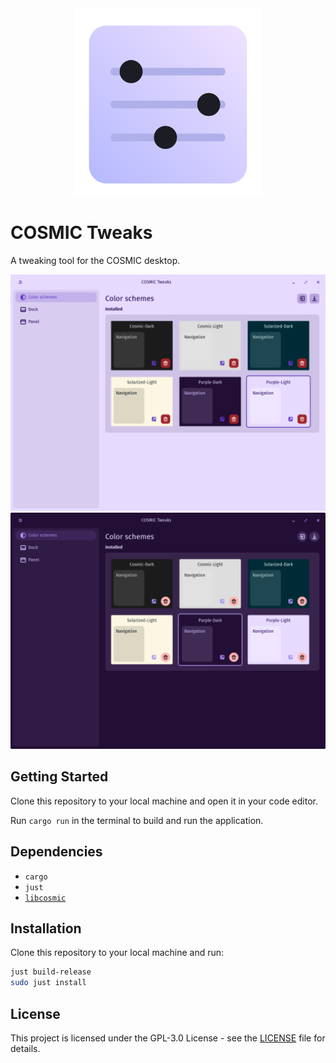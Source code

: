 <div align="center">
    <img src="res/icons/hicolor/256x256/apps/dev.edfloreshz.CosmicTweaks.svg" width="300"/>
</div>

# COSMIC Tweaks

A tweaking tool for the COSMIC desktop.

![window-light.png](res/screenshots/window-light.png#gh-light-mode-only)
![window-dark.png](res/screenshots/window-dark.png#gh-dark-mode-only)

## Getting Started
Clone this repository to your local machine and open it in your code editor.

Run `cargo run` in the terminal to build and run the application.

## Dependencies
- `cargo`
- `just`
- [`libcosmic`](https://github.com/pop-os/libcosmic?tab=readme-ov-file#building)

## Installation
Clone this repository to your local machine and run:

```bash
just build-release
sudo just install
```

## License
This project is licensed under the GPL-3.0 License - see the [LICENSE](LICENSE) file for details.
